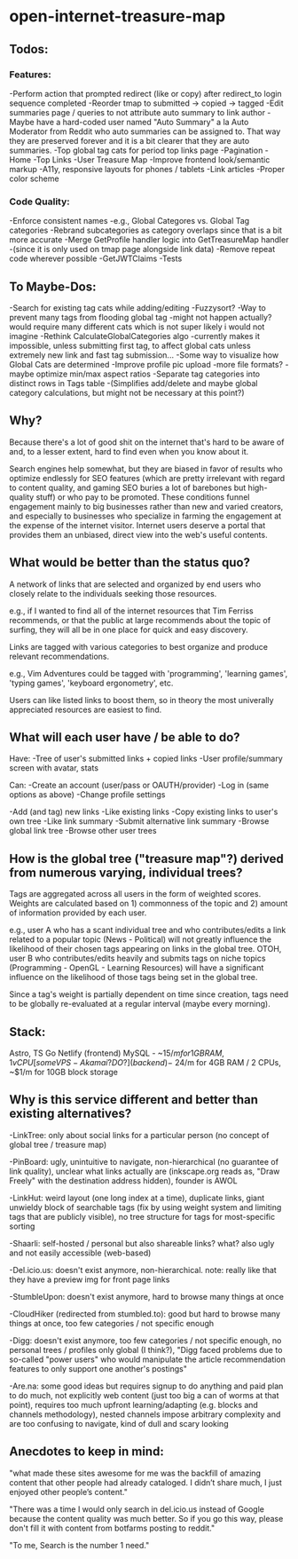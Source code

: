 # open-internet-treasure-map

## Todos:

### Features:

-Perform action that prompted redirect (like or copy) after redirect_to login sequence completed
-Reorder tmap to submitted -> copied -> tagged
-Edit summaries page / queries to not attribute auto summary to link author
    -Maybe have a hard-coded user named "Auto Summary" a la Auto Moderator from Reddit who auto summaries can be assigned to. That way they are preserved forever and it is a bit clearer
    that they are auto summaries.
-Top global tag cats for period top links page
-Pagination
    -Home
    -Top Links 
    -User Treasure Map
-Improve frontend look/semantic markup
    -A11y, responsive layouts for phones / tablets
    -Link articles
    -Proper color scheme

### Code Quality:

-Enforce consistent names
    -e.g., Global Categores vs. Global Tag categories
-Rebrand subcategories as category overlaps since that is a bit more accurate
-Merge GetProfile handler logic into GetTreasureMap handler
    -(since it is only used on tmap page alongside link data)
-Remove repeat code wherever possible
    -GetJWTClaims
-Tests

## To Maybe-Dos:

-Search for existing tag cats while adding/editing
    -Fuzzysort?
-Way to prevent many tags from flooding global tag
    -might not happen actually? would require many different cats which is not super likely i would not imagine
-Rethink CalculateGlobalCategories algo
    -currently makes it impossible, unless submitting first tag, to affect global cats unless extremely new link and fast tag submission...
-Some way to visualize how Global Cats are determined
-Improve profile pic upload
    -more file formats?
    -maybe optimize min/max aspect ratios
-Separate tag categories into distinct rows in Tags table
    -(Simplifies add/delete and maybe global category calculations, but might not be necessary at this point?)

## Why?

Because there's a lot of good shit on the internet that's hard to be aware of and, to a lesser extent, hard to find even when you know about it.

Search engines help somewhat, but they are biased in favor of results who optimize endlessly for SEO features (which are pretty irrelevant with regard to content quality, and gaming SEO buries a lot of barebones but high-quality stuff) or who pay to be promoted. These conditions funnel engagement mainly to big businesses rather than new and varied creators, and especially to businesses who specialize in farming the engagement at the expense of the internet visitor. Internet users deserve a portal that provides them an unbiased, direct view into the web's useful contents. 

## What would be better than the status quo?

A network of links that are selected and organized by end users who closely relate to the individuals seeking those resources.

e.g., if I wanted to find all of the internet resources that Tim Ferriss recommends, or that the public at large recommends about the topic of surfing, they will all be in one place for quick and easy discovery.

Links are tagged with various categories to best organize and produce relevant recommendations.

e.g., Vim Adventures could be tagged with 'programming', 'learning games', 'typing games', 'keyboard ergonometry', etc.

Users can like listed links to boost them, so in theory the most univerally appreciated resources are easiest to find.

## What will each user have / be able to do?

Have:
-Tree of user's submitted links + copied links
-User profile/summary screen with avatar, stats

Can:
-Create an account (user/pass or OAUTH/provider)
-Log in (same options as above)
-Change profile settings

-Add (and tag) new links
-Like existing links
-Copy existing links to user's own tree
-Like link summary
-Submit alternative link summary
-Browse global link tree
-Browse other user trees

## How is the global tree ("treasure map"?) derived from numerous varying, individual trees?

Tags are aggregated across all users in the form of weighted scores. Weights are calculated based on 1) commonness of the topic and 2) amount of information provided by each user.

e.g., user A who has a scant individual tree and who contributes/edits a link related to a popular topic (News - Political) will not greatly influence the likelihood of their chosen tags appearing on links in the global tree. OTOH, user B who contributes/edits heavily and submits tags on niche topics (Programming - OpenGL - Learning Resources) will have a significant influence on the likelihood of those tags being set in the global tree.

Since a tag's weight is partially dependent on time since creation, tags need to be globally re-evaluated at a regular interval (maybe every morning).

## Stack:

Astro, TS
Go
Netlify (frontend)
MySQL - ~$15/m for 1GB RAM, 1vCPU
[some VPS - Akamai? DO?] (backend) - ~$24/m for 4GB RAM / 2 CPUs, ~$1/m for 10GB block storage

## Why is this service different and better than existing alternatives?

-LinkTree: only about social links for a particular person (no concept of global tree / treasure map)

-PinBoard: ugly, unintuitive to navigate, non-hierarchical (no guarantee of link quality), unclear what links actually are (inkscape.org reads as, "Draw Freely" with the destination address hidden), founder is AWOL

-LinkHut: weird layout (one long index at a time), duplicate links, giant unwieldy block of searchable tags (fix by using weight system and limiting tags that are publicly visible), no tree structure for tags for most-specific sorting

-Shaarli: self-hosted / personal but also shareable links? what? also ugly and not easily accessible (web-based)

-Del.icio.us: doesn't exist anymore, non-hierarchical. note: really like that they have a preview img for front page links

-StumbleUpon: doesn't exist anymore, hard to browse many things at once

-CloudHiker (redirected from stumbled.to): good but hard to browse many things at once, too few categories / not specific enough

-Digg: doesn't exist anymore, too few categories / not specific enough, no personal trees / profiles only global (I think?), "Digg faced problems due to so-called "power users" who would manipulate the article recommendation features to only support one another's postings"

-Are.na: some good ideas but requires signup to do anything and paid plan to do much, not explicitly web content (just too big a can of worms at that point), requires too much upfront learning/adapting (e.g. blocks and channels methodology), nested channels impose arbitrary complexity and are too confusing to navigate, kind of dull and scary looking

## Anecdotes to keep in mind:

"what made these sites awesome for me was the backfill of amazing content that other people had already cataloged. I didn’t share much, I just enjoyed other people’s content."

"There was a time I would only search in del.icio.us instead of Google because the content quality was much better. So if you go this way, please don't fill it with content from botfarms posting to reddit."

"To me, Search is the number 1 need."
